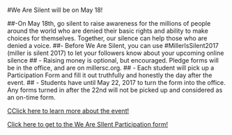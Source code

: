 <br/>
#We Are Silent will be on May 18!

##-On May 18th, go silent to raise awareness for the millions of people around the world who are denied their basic rights and ability to make choices for themselves. Together, our silence can help those who are denied a voice. 
		##- Before We Are Silent, you can use #MillerIsSilent2017 (miller is silent 2017) to let your followers know about your upcoming online silence
	##	- Raising money is optional, but encouraged. Pledge forms will be in the office, and are on millersc.org. 
	 ##	- Each student will pick up a Participation Form and fill it out truthfully and honestly the day after the event. 
	##	- Students have until May 22, 2017 to turn the form into the office. Any forms turned in after the 22nd will not be picked up and considered as an on-time form. 
  
  
  <a href="https://docs.google.com/document/d/1gJkQJTPeU0zRIRKzV_zXIdtm8GDtnagqKM5qQFfE1vg/edit?usp=sharing">CClick here to learn more about the event!</a>

<a href="https://docs.google.com/forms/d/e/1FAIpQLSe6E1oo20VgsZhD6p0x45jsYhE-vd1Gwq1rsUBZ5OWNiaMpKA/viewform">Click here to get to the We Are SIlent Participation form!</a>


